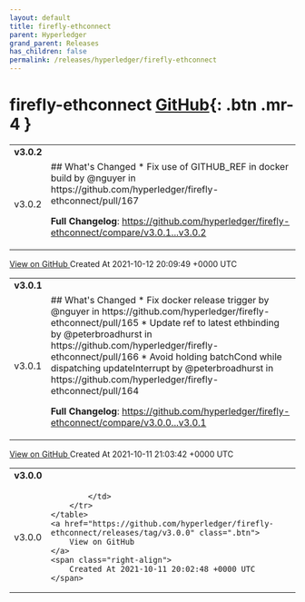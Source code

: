 ```yaml
---
layout: default
title: firefly-ethconnect
parent: Hyperledger
grand_parent: Releases
has_children: false
permalink: /releases/hyperledger/firefly-ethconnect
---
```


# firefly-ethconnect <span class="fs-3 right-align">[GitHub](https://github.com/hyperledger/firefly-ethconnect){: .btn .mr-4 }</span>


<div>
    <table>
        <tr>
            <td colspan="2">
                <b>
                    v3.0.2
                </b>
            </td>
        </tr>
        <tr>
            <td>
                <span class="chip">
                    v3.0.2
                </span>
            </td>
            <td>
                ## What's Changed
* Fix use of GITHUB_REF in docker build by @nguyer in https://github.com/hyperledger/firefly-ethconnect/pull/167


**Full Changelog**: https://github.com/hyperledger/firefly-ethconnect/compare/v3.0.1...v3.0.2
            </td>
        </tr>
    </table>
    <a href="https://github.com/hyperledger/firefly-ethconnect/releases/tag/v3.0.2" class=".btn">
        View on GitHub
    </a>
    <span class="right-align">
        Created At 2021-10-12 20:09:49 +0000 UTC
    </span>
</div>

<div>
    <table>
        <tr>
            <td colspan="2">
                <b>
                    v3.0.1
                </b>
            </td>
        </tr>
        <tr>
            <td>
                <span class="chip">
                    v3.0.1
                </span>
            </td>
            <td>
                ## What's Changed
* Fix docker release trigger by @nguyer in https://github.com/hyperledger/firefly-ethconnect/pull/165
* Update ref to latest ethbinding by @peterbroadhurst in https://github.com/hyperledger/firefly-ethconnect/pull/166
* Avoid holding batchCond while dispatching updateInterrupt by @peterbroadhurst in https://github.com/hyperledger/firefly-ethconnect/pull/164


**Full Changelog**: https://github.com/hyperledger/firefly-ethconnect/compare/v3.0.0...v3.0.1
            </td>
        </tr>
    </table>
    <a href="https://github.com/hyperledger/firefly-ethconnect/releases/tag/v3.0.1" class=".btn">
        View on GitHub
    </a>
    <span class="right-align">
        Created At 2021-10-11 21:03:42 +0000 UTC
    </span>
</div>

<div>
    <table>
        <tr>
            <td colspan="2">
                <b>
                    v3.0.0
                </b>
            </td>
        </tr>
        <tr>
            <td>
                <span class="chip">
                    v3.0.0
                </span>
            </td>
            <td>
                
            </td>
        </tr>
    </table>
    <a href="https://github.com/hyperledger/firefly-ethconnect/releases/tag/v3.0.0" class=".btn">
        View on GitHub
    </a>
    <span class="right-align">
        Created At 2021-10-11 20:02:48 +0000 UTC
    </span>
</div>

